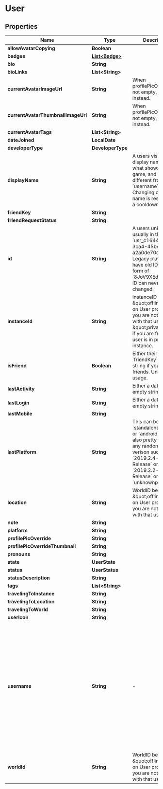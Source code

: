 

# User


## Properties

| Name | Type | Description | Notes |
|------------ | ------------- | ------------- | -------------|
|**allowAvatarCopying** | **Boolean** |  |  |
|**badges** | [**List&lt;Badge&gt;**](Badge.md) |   |  [optional] |
|**bio** | **String** |  |  |
|**bioLinks** | **List&lt;String&gt;** |  |  |
|**currentAvatarImageUrl** | **String** | When profilePicOverride is not empty, use it instead. |  |
|**currentAvatarThumbnailImageUrl** | **String** | When profilePicOverride is not empty, use it instead. |  |
|**currentAvatarTags** | **List&lt;String&gt;** |  |  |
|**dateJoined** | **LocalDate** |  |  |
|**developerType** | **DeveloperType** |  |  |
|**displayName** | **String** | A users visual display name. This is what shows up in-game, and can different from their &#x60;username&#x60;. Changing display name is restricted to a cooldown period. |  |
|**friendKey** | **String** |  |  |
|**friendRequestStatus** | **String** |  |  [optional] |
|**id** | **String** | A users unique ID, usually in the form of &#x60;usr_c1644b5b-3ca4-45b4-97c6-a2a0de70d469&#x60;. Legacy players can have old IDs in the form of &#x60;8JoV9XEdpo&#x60;. The ID can never be changed. |  |
|**instanceId** | **String** | InstanceID can be \&quot;offline\&quot; on User profiles if you are not friends with that user and \&quot;private\&quot; if you are friends and user is in private instance. |  [optional] |
|**isFriend** | **Boolean** | Either their &#x60;friendKey&#x60;, or empty string if you are not friends. Unknown usage. |  |
|**lastActivity** | **String** | Either a date-time or empty string. |  |
|**lastLogin** | **String** | Either a date-time or empty string. |  |
|**lastMobile** | **String** |  |  [optional] |
|**lastPlatform** | **String** | This can be &#x60;standalonewindows&#x60; or &#x60;android&#x60;, but can also pretty much be any random Unity verison such as &#x60;2019.2.4-801-Release&#x60; or &#x60;2019.2.2-772-Release&#x60; or even &#x60;unknownplatform&#x60;. |  |
|**location** | **String** | WorldID be \&quot;offline\&quot; on User profiles if you are not friends with that user. |  [optional] |
|**note** | **String** |  |  [optional] |
|**platform** | **String** |  |  [optional] |
|**profilePicOverride** | **String** |  |  |
|**profilePicOverrideThumbnail** | **String** |  |  |
|**pronouns** | **String** |  |  |
|**state** | **UserState** |  |  |
|**status** | **UserStatus** |  |  |
|**statusDescription** | **String** |  |  |
|**tags** | **List&lt;String&gt;** |   |  |
|**travelingToInstance** | **String** |  |  [optional] |
|**travelingToLocation** | **String** |  |  [optional] |
|**travelingToWorld** | **String** |  |  [optional] |
|**userIcon** | **String** |  |  |
|**username** | **String** | -| A users unique name, used during login. This is different from &#x60;displayName&#x60; which is what shows up in-game. A users &#x60;username&#x60; can never be changed.&#39; **DEPRECATED:** VRChat API no longer return usernames of other users. [See issue by Tupper for more information](https://github.com/pypy-vrc/VRCX/issues/429). |  [optional] |
|**worldId** | **String** | WorldID be \&quot;offline\&quot; on User profiles if you are not friends with that user. |  [optional] |



